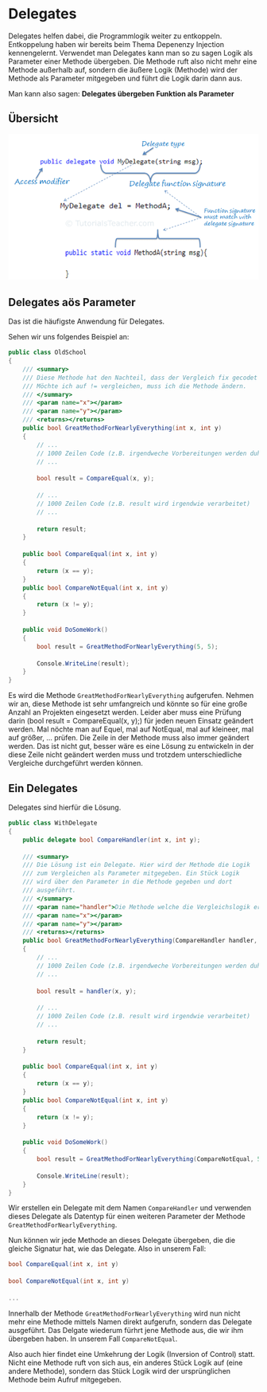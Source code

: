 # Delegates

Delegates helfen dabei, die Programmlogik weiter zu entkoppeln. Entkoppelung haben wir bereits beim Thema Depenenzy Injection kennengelernt. Verwendet man Delegates kann man so zu sagen Logik als Parameter einer Methode übergeben. Die Methode ruft also nicht mehr eine Methode außerhalb auf, sondern die äußere Logik (Methode) wird der Methode als Parameter mitgegeben und führt die Logik darin dann aus.

Man kann also sagen: **Delegates übergeben Funktion als Parameter**

## Übersicht

![delegate-mapping](delegate-mapping.png)

## Delegates aös Parameter

Das ist die häufigste Anwendung für Delegates.

Sehen wir uns folgendes Beispiel an:

```C#
public class OldSchool
{
    /// <summary>
    /// Diese Methode hat den Nachteil, dass der Vergleich fix gecodet ist.
    /// Möchte ich auf != vergleichen, muss ich die Methode ändern.
    /// </summary>
    /// <param name="x"></param>
    /// <param name="y"></param>
    /// <returns></returns>
    public bool GreatMethodForNearlyEverything(int x, int y)
    {
        // ...
        // 1000 Zeilen Code (z.B. irgendweche Vorbereitungen werden duhgeführt)
        // ...

        bool result = CompareEqual(x, y);

        // ...
        // 1000 Zeilen Code (z.B. result wird irgendwie verarbeitet)
        // ...

        return result;
    }

    public bool CompareEqual(int x, int y)
    {
        return (x == y);
    }
    public bool CompareNotEqual(int x, int y)
    {
        return (x != y);
    }

    public void DoSomeWork()
    {
        bool result = GreatMethodForNearlyEverything(5, 5);

        Console.WriteLine(result);
    }
}
```

Es wird die Methode ``GreatMethodForNearlyEverything`` aufgerufen. Nehmen wir an, diese Methode ist sehr umfangreich und könnte so für eine große Anzahl an Projekten eingesetzt werden. Leider aber muss eine Prüfung darin (bool result = CompareEqual(x, y);) für jeden neuen Einsatz geändert werden. Mal nöchte man auf Equel, mal auf NotEqual, mal auf kleineer, mal auf größer, ... prüfen. Die Zeile in der Methode muss also immer geändert werden. Das ist nicht gut, besser wäre es eine Lösung zu entwickeln in der diese Zeile nicht geändert werden muss und trotzdem unterschiedliche Vergleiche durchgeführt werden können.

## Ein Delegates

Delegates sind hierfür die Lösung.

```C#
public class WithDelegate
{
    public delegate bool CompareHandler(int x, int y);

    /// <summary>
    /// Die Lösung ist ein Delegate. Hier wird der Methode die Logik
    /// zum Vergleichen als Parameter mitgegeben. Ein Stück Logik
    /// wird über den Parameter in die Methode gegeben und dort 
    /// ausgeführt.
    /// </summary>
    /// <param name="handler">Die Methode welche die Vergleichslogik erhält</param>
    /// <param name="x"></param>
    /// <param name="y"></param>
    /// <returns></returns>
    public bool GreatMethodForNearlyEverything(CompareHandler handler, int x, int y)
    {
        // ...
        // 1000 Zeilen Code (z.B. irgendweche Vorbereitungen werden duhgeführt)
        // ...

        bool result = handler(x, y);

        // ...
        // 1000 Zeilen Code (z.B. result wird irgendwie verarbeitet)
        // ...

        return result;
    }

    public bool CompareEqual(int x, int y)
    {
        return (x == y);
    }
    public bool CompareNotEqual(int x, int y)
    {
        return (x != y);
    }

    public void DoSomeWork()
    {
        bool result = GreatMethodForNearlyEverything(CompareNotEqual, 5, 5);

        Console.WriteLine(result);
    }
}
```

Wir erstellen ein Delegate mit dem Namen ``CompareHandler`` und verwenden dieses Delegate als Datentyp für einen weiteren Parameter der Methode ``GreatMethodForNearlyEverything``.

Nun können wir jede Methode an dieses Delegate übergeben, die die gleiche Signatur hat, wie das Delegate. Also in unserem Fall:

```C#
bool CompareEqual(int x, int y)

bool CompareNotEqual(int x, int y)

...
```

Innerhalb der Methode ``GreatMethodForNearlyEverything`` wird nun nicht mehr eine Methode mittels Namen direkt aufgerufn, sondern das Delegate ausgeführt. Das Delgate wiederum fürhrt jene Methode aus, die wir ihm übergeben haben. In unserem Fall ``CompareNotEqual``.

Also auch hier findet eine Umkehrung der Logik (Inversion of Control) statt. Nicht eine Methode ruft von sich aus, ein anderes Stück Logik auf (eine andere Methode), sondern das Stück Logik wird der ursprünglichen Methode beim Aufruf mitgegeben.
